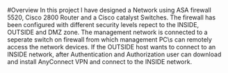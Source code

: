 #Overview
In this project I have designed a Network using ASA firewall 5520, Cisco 2800 Router and a Cisco catalyst Switches.
The firewall has been configured with different security levels repect to the INSIDE, OUTSIDE and DMZ zone.
The management network is connected to a seperate switch on firewall from which management PC\s can remotely access
the network devices. If the OUTSIDE host wants to connect to an INSIDE network, after Authentication and Authorization
user can download and install AnyConnect VPN and connect to the INSIDE network.

